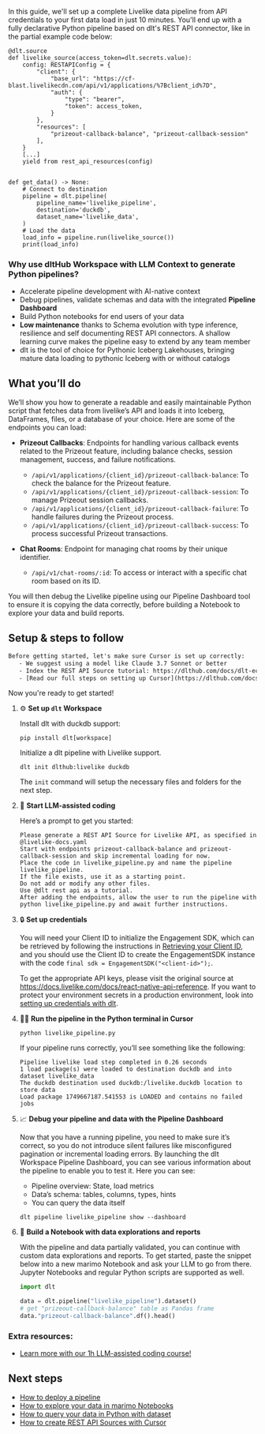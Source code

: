 In this guide, we'll set up a complete Livelike data pipeline from API credentials to your first data load in just 10 minutes. You'll end up with a fully declarative Python pipeline based on dlt's REST API connector, like in the partial example code below:

```python-outcome
@dlt.source
def livelike_source(access_token=dlt.secrets.value):
    config: RESTAPIConfig = {
        "client": {
            "base_url": "https://cf-blast.livelikecdn.com/api/v1/applications/%7Bclient_id%7D",
            "auth": {
                "type": "bearer",
                "token": access_token,
            }
        },
        "resources": [
            "prizeout-callback-balance", "prizeout-callback-session"
        ],
    }
    [...]
    yield from rest_api_resources(config)


def get_data() -> None:
    # Connect to destination
    pipeline = dlt.pipeline(
        pipeline_name='livelike_pipeline',
        destination='duckdb',
        dataset_name='livelike_data', 
    )
    # Load the data
    load_info = pipeline.run(livelike_source())
    print(load_info) 
```

### Why use dltHub Workspace with LLM Context to generate Python pipelines?

- Accelerate pipeline development with AI-native context
- Debug pipelines, validate schemas and data with the integrated **Pipeline Dashboard**
- Build Python notebooks for end users of your data
- **Low maintenance** thanks to Schema evolution with type inference, resilience and self documenting REST API connectors. A shallow learning curve makes the pipeline easy to extend by any team member
- dlt is the tool of choice for Pythonic Iceberg Lakehouses, bringing mature data loading to pythonic Iceberg with or without catalogs

## What you’ll do

We’ll show you how to generate a readable and easily maintainable Python script that fetches data from livelike’s API and loads it into Iceberg, DataFrames, files, or a database of your choice. Here are some of the endpoints you can load:

- **Prizeout Callbacks**: Endpoints for handling various callback events related to the Prizeout feature, including balance checks, session management, success, and failure notifications.
  - `/api/v1/applications/{client_id}/prizeout-callback-balance`: To check the balance for the Prizeout feature.
  - `/api/v1/applications/{client_id}/prizeout-callback-session`: To manage Prizeout session callbacks.
  - `/api/v1/applications/{client_id}/prizeout-callback-failure`: To handle failures during the Prizeout process.
  - `/api/v1/applications/{client_id}/prizeout-callback-success`: To process successful Prizeout transactions.

- **Chat Rooms**: Endpoint for managing chat rooms by their unique identifier.
  - `/api/v1/chat-rooms/:id`: To access or interact with a specific chat room based on its ID.

You will then debug the Livelike pipeline using our Pipeline Dashboard tool to ensure it is copying the data correctly, before building a Notebook to explore your data and build reports.

## Setup & steps to follow

```default
Before getting started, let's make sure Cursor is set up correctly:
   - We suggest using a model like Claude 3.7 Sonnet or better
   - Index the REST API Source tutorial: https://dlthub.com/docs/dlt-ecosystem/verified-sources/rest_api/ and add it to context as **@dlt rest api**
   - [Read our full steps on setting up Cursor](https://dlthub.com/docs/dlt-ecosystem/llm-tooling/cursor-restapi#23-configuring-cursor-with-documentation)
```

Now you're ready to get started!

1. ⚙️ **Set up `dlt` Workspace**
    
    Install dlt with duckdb support:
    ```shell
    pip install dlt[workspace]
    ```

    Initialize a dlt pipeline with Livelike support.
    ```shell
    dlt init dlthub:livelike duckdb
    ```

    The `init` command will setup the necessary files and folders for the next step.
    
2. 🤠 **Start LLM-assisted coding**
    
    Here’s a prompt to get you started:
    
    ```prompt
    Please generate a REST API Source for Livelike API, as specified in @livelike-docs.yaml 
    Start with endpoints prizeout-callback-balance and prizeout-callback-session and skip incremental loading for now. 
    Place the code in livelike_pipeline.py and name the pipeline livelike_pipeline. 
    If the file exists, use it as a starting point. 
    Do not add or modify any other files. 
    Use @dlt rest api as a tutorial. 
    After adding the endpoints, allow the user to run the pipeline with python livelike_pipeline.py and await further instructions.
    ```

    
3. 🔒 **Set up credentials** 
    
    You will need your Client ID to initialize the Engagement SDK, which can be retrieved by following the instructions in [Retrieving your Client ID](/docs/retrieving-important-keys#section-retrieving-client-id), and you should use the Client ID to create the EngagementSDK instance with the code `final sdk = EngagementSDK("<client-id>");`.
    
    To get the appropriate API keys, please visit the original source at https://docs.livelike.com/docs/react-native-api-reference.
    If you want to protect your environment secrets in a production environment, look into [setting up credentials with dlt](https://dlthub.com/docs/walkthroughs/add_credentials).
    
4. 🏃‍♀️ **Run the pipeline in the Python terminal in Cursor**
    
    ```shell
    python livelike_pipeline.py
    ```
    
    If your pipeline runs correctly, you’ll see something like the following:
    
    ```shell
    Pipeline livelike load step completed in 0.26 seconds
    1 load package(s) were loaded to destination duckdb and into dataset livelike_data
    The duckdb destination used duckdb:/livelike.duckdb location to store data
    Load package 1749667187.541553 is LOADED and contains no failed jobs
    ```
    
5. 📈 **Debug your pipeline and data with the Pipeline Dashboard**

    Now that you have a running pipeline, you need to make sure it’s correct, so you do not introduce silent failures like misconfigured pagination or incremental loading errors. By launching the dlt Workspace Pipeline Dashboard, you can see various information about the pipeline to enable you to test it. Here you can see:
    - Pipeline overview: State, load metrics
    - Data’s schema: tables, columns, types, hints
    - You can query the data itself
    
    ```shell
    dlt pipeline livelike_pipeline show --dashboard
    ```
    
6. 🐍 **Build a Notebook with data explorations and reports**

    With the pipeline and data partially validated, you can continue with custom data explorations and reports. To get started, paste the snippet below into a new marimo Notebook and ask your LLM to go from there. Jupyter Notebooks and regular Python scripts are supported as well.

    
    ```python
    import dlt

   data = dlt.pipeline("livelike_pipeline").dataset()
   # get "prizeout-callback-balance" table as Pandas frame
   data."prizeout-callback-balance".df().head()
    ```

### Extra resources:

- [Learn more with our 1h LLM-assisted coding course!](https://www.youtube.com/watch?v=GGid70rnJuM)

## Next steps

- [How to deploy a pipeline](https://dlthub.com/docs/walkthroughs/deploy-a-pipeline)
- [How to explore your data in marimo Notebooks](https://dlthub.com/docs/general-usage/dataset-access/marimo)
- [How to query your data in Python with dataset](https://dlthub.com/docs/general-usage/dataset-access/dataset)
- [How to create REST API Sources with Cursor](https://dlthub.com/docs/dlt-ecosystem/llm-tooling/cursor-restapi)
